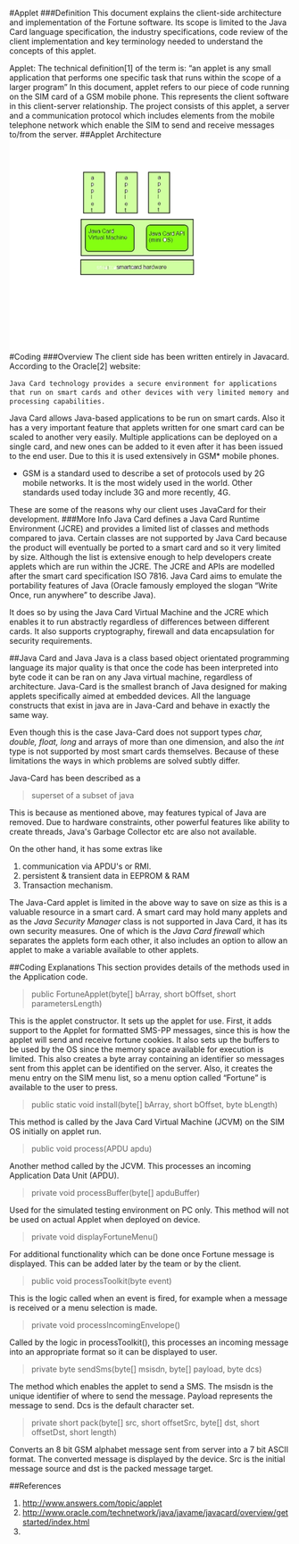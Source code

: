 #Applet
###Definition
This document explains the client-side architecture and implementation of the Fortune software. Its scope is limited to the Java Card language specification, the industry specifications, code review of the client implementation and key terminology needed to understand the concepts of this applet.

Applet: The technical definition[1] of the term is: “an applet is any small application that performs one specific task that runs within the scope of a larger program” In this document, applet refers to our piece of code running on the SIM card of a GSM mobile phone. This represents the client software in this client-server relationship. The project consists of this applet, a server and a communication protocol which includes elements from the mobile telephone network which enable the SIM to send and receive messages to/from the server.
##Applet Architecture
![](img/javacard_arch.jpg)
#Coding
###Overview
The client side has been written entirely in Javacard. 
According to the Oracle[2] website:

	Java Card technology provides a secure environment for applications that run on smart cards and other devices with very limited memory and processing capabilities.
Java Card allows Java-based applications to be run on smart cards. Also it has a very important feature that applets written for one smart card can be scaled to another very easily. Multiple applications can be deployed on a single card, and new ones can be added to it even after it has been issued to the end user. Due to this it is used extensively in GSM* mobile phones.
 
* GSM is a standard used to describe a set of protocols used by 2G mobile networks. It is the most widely used in the world. Other standards used today include 3G and more recently, 4G.

These are some of the reasons why our client uses JavaCard for their development. 
###More Info
Java Card defines a Java Card Runtime Environment (JCRE) and provides a limited list of classes and methods compared to java. Certain classes are not supported by Java Card because the product will eventually be ported to a smart card and so it very limited by size. Although the list is extensive enough to help developers create applets which are run within the JCRE. The JCRE and APIs are modelled after the smart card specification ISO 7816. Java Card aims to emulate the portability features of Java (Oracle famously employed the slogan “Write Once, run anywhere” to describe Java).

It does so by using the Java Card Virtual Machine and the JCRE which enables it to run abstractly regardless of differences between different cards. It also supports cryptography, firewall and data encapsulation for security requirements.

##Java Card and Java
Java is a class based object orientated programming language its major quality is that once the code has been interpreted into byte code it can be ran on any Java virtual machine, regardless of architecture. Java-Card is the smallest branch of Java designed for making applets specifically aimed at embedded devices. All the language constructs that exist in java are in Java-Card and behave in exactly the same way. 

Even though this is the case Java-Card does not support types *char, double, float, long* and arrays of more than one dimension, and also the *int* type is not supported by most smart cards themselves. Because of these limitations the ways in which problems are solved subtly differ.

Java-Card has been described as a  
> superset of a subset of java

This is because as mentioned above, may features typical of Java are removed. Due to hardware constraints, other powerful features like ability to create threads, Java's Garbage Collector etc are also not available.

On the other hand, it has some extras like


1. communication via APDU's or RMI.
2. persistent & transient data in EEPROM & RAM
3. Transaction mechanism.


 The Java-Card applet is limited in the above way to save on size as this is a valuable resource in a smart card. A smart card may hold many applets and as the *Java Security Manager* class is not supported in Java Card, it has its own security measures. One of which is the *Java Card firewall* which separates the applets form each other, it also includes an option to allow an applet to make a variable available to other applets.


##Coding Explanations
This section provides details of the methods used in the Application code.


> public FortuneApplet(byte[] bArray, short bOffset, short parametersLength)

This is the applet constructor. It sets up the applet for use. First, it adds support to the Applet for formatted SMS-PP messages, since this is how the applet will send and receive fortune cookies. It also sets up the buffers to be used by the OS since the memory space available for execution is limited.
This also creates a byte array containing an identifier so messages sent from this applet can be identified on the server.
Also, it creates the menu entry on the SIM menu list, so a menu option called “Fortune” is available to the user to press.
> public static void install(byte[] bArray, short bOffset, byte bLength)

This method is called by the Java Card Virtual Machine (JCVM) on the SIM OS initially on applet run.
> public void process(APDU apdu)

Another method called by the JCVM. This processes an incoming Application Data Unit (APDU).
> private void processBuffer(byte[] apduBuffer)

Used for the simulated testing environment on PC only. This method will not be used on actual Applet when deployed on device.
> private void displayFortuneMenu()

For additional functionality which can be done once Fortune message is displayed. This can be added later by the team or by the client.
> public void processToolkit(byte event)

This is the logic called when an event is fired, for example when a message is received or a menu selection is made.
> private void processIncomingEnvelope()

Called by the logic in processToolkit(), this processes an incoming message into an appropriate format so it can be displayed to user. 
> private byte sendSms(byte[] msisdn, byte[] payload, byte dcs)

The method which enables the applet to send a SMS. The msisdn is the unique identifier of where to send the message. Payload represents the message to send. Dcs is the default character set.
> private short pack(byte[] src, short offsetSrc, byte[] dst, short offsetDst, short length)

Converts an 8 bit GSM alphabet message sent from server into a 7 bit ASCII format. The converted message is displayed by the device. Src is the initial message source and dst is the packed message target.

##References
1.	http://www.answers.com/topic/applet
2.	http://www.oracle.com/technetwork/java/javame/javacard/overview/getstarted/index.html
3.	
